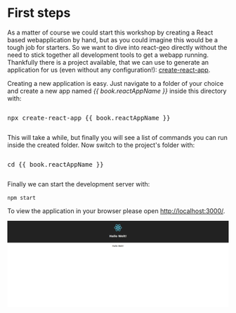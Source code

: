 # First steps

As a matter of course we could start this workshop by creating a React based
webapplication by hand, but as you could imagine this would be a tough job for
starters. So we want to dive into react-geo directly without the need to stick
together all development tools to get a webapp running. Thankfully there is a
project available, that we can use to generate an application for us (even without
any configuration!): [create-react-app](https://github.com/facebook/create-react-app).

Creating a new application is easy. Just navigate to a folder of your choice and
create a new app named *{{ book.reactAppName }}* inside this directory with:

<pre><xmp>npx create-react-app {{ book.reactAppName }}</xmp></pre>

This will take a while, but finally you will see a list of commands you can run
inside the created folder. Now switch to the project's folder with:

<pre><xmp>cd {{ book.reactAppName }}</xmp></pre>

Finally we can start the development server with:

```
npm start
```

To view the application in your browser please open [http://localhost:3000/](http://localhost:3000/).

[![](../screenshots/hallo_welt.png)](../screenshots/hallo_welt.png)